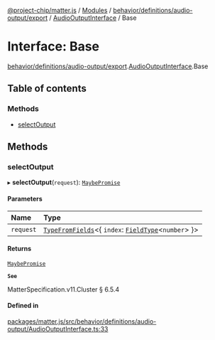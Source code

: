 [@project-chip/matter.js](../README.md) / [Modules](../modules.md) / [behavior/definitions/audio-output/export](../modules/behavior_definitions_audio_output_export.md) / [AudioOutputInterface](../modules/behavior_definitions_audio_output_export.AudioOutputInterface.md) / Base

# Interface: Base

[behavior/definitions/audio-output/export](../modules/behavior_definitions_audio_output_export.md).[AudioOutputInterface](../modules/behavior_definitions_audio_output_export.AudioOutputInterface.md).Base

## Table of contents

### Methods

- [selectOutput](behavior_definitions_audio_output_export.AudioOutputInterface.Base.md#selectoutput)

## Methods

### selectOutput

▸ **selectOutput**(`request`): [`MaybePromise`](../modules/util_export.md#maybepromise)

#### Parameters

| Name | Type |
| :------ | :------ |
| `request` | [`TypeFromFields`](../modules/tlv_export.md#typefromfields)\<\{ `index`: [`FieldType`](tlv_export.FieldType.md)\<`number`\>  }\> |

#### Returns

[`MaybePromise`](../modules/util_export.md#maybepromise)

**`See`**

MatterSpecification.v11.Cluster § 6.5.4

#### Defined in

[packages/matter.js/src/behavior/definitions/audio-output/AudioOutputInterface.ts:33](https://github.com/project-chip/matter.js/blob/558e12c94a201592c28c7bc0743705360b3e5ca6/packages/matter.js/src/behavior/definitions/audio-output/AudioOutputInterface.ts#L33)

